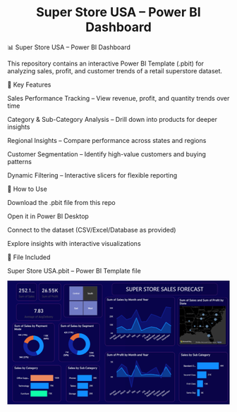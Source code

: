 <h1 align="center">Super Store USA – Power BI Dashboard</h1>

📊 Super Store USA – Power BI Dashboard

This repository contains an interactive Power BI Template (.pbit) for analyzing sales, profit, and customer trends of a retail superstore dataset.

🔑 Key Features

Sales Performance Tracking – View revenue, profit, and quantity trends over time

Category & Sub-Category Analysis – Drill down into products for deeper insights

Regional Insights – Compare performance across states and regions

Customer Segmentation – Identify high-value customers and buying patterns

Dynamic Filtering – Interactive slicers for flexible reporting

🚀 How to Use

Download the .pbit file from this repo

Open it in Power BI Desktop

Connect to the dataset (CSV/Excel/Database as provided)

Explore insights with interactive visualizations

📂 File Included

Super Store USA.pbit – Power BI Template file

![Dashboard Preview](https://github.com/kushagra-rahi/super-sales-dashboard/blob/main/Screenshot%202025-09-08%20015942.png)

